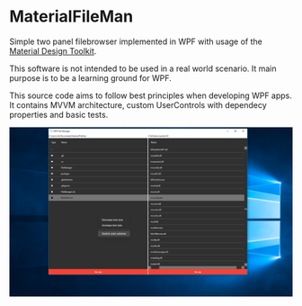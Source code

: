# MaterialFileMan
Simple two panel filebrowser implemented in WPF with usage of the [Material Design Toolkit](https://github.com/MaterialDesignInXAML/MaterialDesignInXamlToolkit).

This software is not intended to be used in a real world scenario. It main purpose is to be a learning ground for WPF.

This source code aims to follow best principles when developing WPF apps. It contains MVVM architecture, custom UserControls with dependecy properties and basic tests.

![Screenshot](https://github.com/mbalous/MaterialFileMan/blob/master/screenshot.png)
